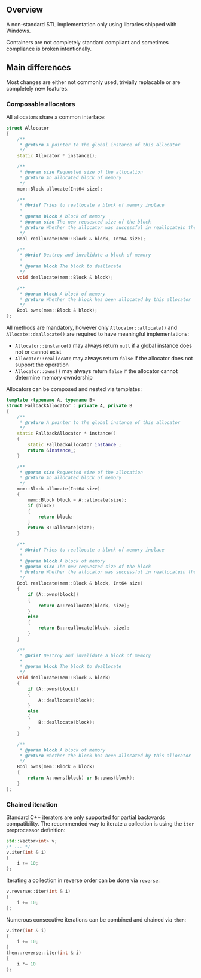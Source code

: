 ## Overview

A non-standard STL implementation only using libraries shipped with Windows.

Containers are not completely standard compliant and sometimes compliance is broken intentionally.

## Main differences

Most changes are either not commonly used, trivially replacable or are completely new features.

### Composable allocators

All allocators share a common interface:

```cpp
struct Allocator
{
    /**
     * @return A pointer to the global instance of this allocator
     */
    static Allocator * instance();

    /**
     * @param size Requested size of the allocation
     * @return An allocated block of memory
     */
    mem::Block allocate(Int64 size);

    /**
     * @brief Tries to reallocate a block of memory inplace
     *
     * @param block A block of memory
     * @param size The new requested size of the block
     * @return Whether the allocator was successful in reallocatein the block
     */
    Bool reallocate(mem::Block & block, Int64 size);

    /**
     * @brief Destroy and invalidate a block of memory
     * 
     * @param block The block to deallocate
     */
    void deallocate(mem::Block & block);

    /**
     * @param block A block of memory
     * @return Whether the block has been allocated by this allocator
     */
    Bool owns(mem::Block & block);
};
```

All methods are mandatory, however only `Allocator::allocate()` and `Allocate::deallocate()` are required to have meaningful implementations:
 - `Allocator::instance()` may always return `null` if a global instance does not or cannot exist
 - `Allocator::reallocate` may always return `false` if the allocator does not support the operation
 - `Allocator::owns()` may always return `false` if the allocator cannot determine memory owndership

Allocators can be composed and nested via templates:
```cpp
template <typename A, typename B>
struct FallbackAllocator : private A, private B
{
    /**
     * @return A pointer to the global instance of this allocator
     */
    static FallbackAllocator * instance()
    {
        static FallbackAllocator instance_;
        return &instance_;
    }

    /**
     * @param size Requested size of the allocation
     * @return An allocated block of memory
     */
    mem::Block allocate(Int64 size)
    {
        mem::Block block = A::allocate(size);
        if (block)
        {
            return block;
        }
        return B::allocate(size);
    }

    /**
     * @brief Tries to reallocate a block of memory inplace
     *
     * @param block A block of memory
     * @param size The new requested size of the block
     * @return Whether the allocator was successful in reallocatein the block
     */
    Bool reallocate(mem::Block & block, Int64 size)
    {
        if (A::owns(block))
        {
            return A::reallocate(block, size);
        }
        else
        {
            return B::reallocate(block, size);
        }
    }

    /**
     * @brief Destroy and invalidate a block of memory
     * 
     * @param block The block to deallocate
     */
    void deallocate(mem::Block & block)
    {
        if (A::owns(block))
        {
            A::deallocate(block);
        }
        else
        {
            B::deallocate(block);
        }
    }

    /**
     * @param block A block of memory
     * @return Whether the block has been allocated by this allocator
     */
    Bool owns(mem::Block & block)
    {
        return A::owns(block) or B::owns(block);
    }
};
```

### Chained iteration

Standard C++ iterators are only supported for partial backwards compatibility.
The recommended way to iterate a collection is using the `iter` preprocessor definition:
```cpp
std::Vector<int> v;
/* ... */
v.iter(int & i)
{
    i += 10;
};
```

Iterating a collection in reverse order can be done via `reverse`:
```cpp
v.reverse::iter(int & i)
{
    i += 10;
};
```

Numerous consecutive iterations can be combined and chained via `then`:
```cpp
v.iter(int & i)
{
    i += 10;
}
then::reverse::iter(int & i)
{
    i *= 10
};
```